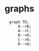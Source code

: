 # graphs

```mermaid
  graph TD;
      A-->B;
      A-->C;
      B-->D;
      C-->D;
      D-->A;
```
